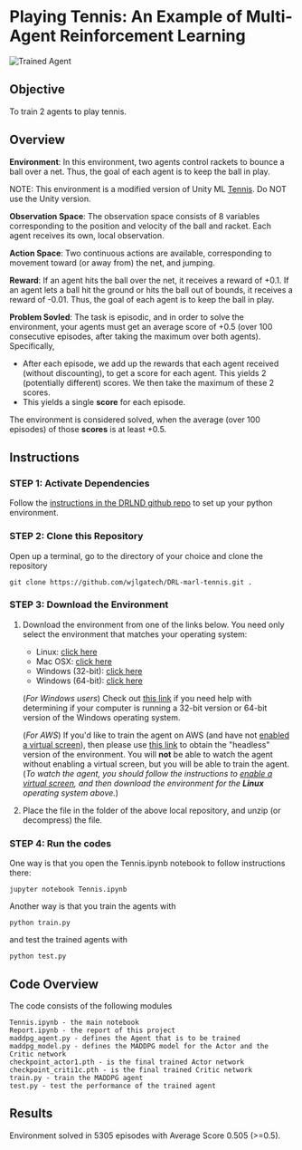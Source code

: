 [//]: # (Image References)

[image1]: https://user-images.githubusercontent.com/10624937/42135623-e770e354-7d12-11e8-998d-29fc74429ca2.gif "Trained Agent"

# Playing Tennis: An Example of Multi-Agent Reinforcement Learning

![Trained Agent][image1]

 
## Objective

To train 2 agents to play tennis. 

[image1]: https://user-images.githubusercontent.com/10624937/43851024-320ba930-9aff-11e8-8493-ee547c6af349.gif "Trained Agent"


## Overview

**Environment**: In this environment, two agents control rackets to bounce a ball over a net.  Thus, the goal of each agent is to keep the ball in play.

NOTE: This environment is a modified version of Unity ML [Tennis](https://github.com/Unity-Technologies/ml-agents/blob/master/docs/Learning-Environment-Examples.md#tennis). Do NOT use the Unity version.

**Observation Space**: The observation space consists of 8 variables corresponding to the position and velocity of the ball and racket. Each agent receives its own, local observation. 

**Action Space**: Two continuous actions are available, corresponding to movement toward (or away from) the net, and jumping.

**Reward**: If an agent hits the ball over the net, it receives a reward of +0.1. If an agent lets a ball hit the ground or hits the ball out of bounds, it receives a reward of -0.01. Thus, the goal of each agent is to keep the ball in play.

**Problem Sovled**: The task is episodic, and in order to solve the environment, your agents must get an average score of +0.5 (over 100 consecutive episodes, after taking the maximum over both agents). Specifically,

- After each episode, we add up the rewards that each agent received (without discounting), to get a score for each agent. This yields 2 (potentially different) scores. We then take the maximum of these 2 scores.
- This yields a single **score** for each episode.

The environment is considered solved, when the average (over 100 episodes) of those **scores** is at least +0.5.


## Instructions

### STEP 1: Activate Dependencies
Follow the [instructions in the DRLND github repo](https://github.com/udacity/deep-reinforcement-learning#dependencies) to set up your python environment.

### STEP 2: Clone this Repository

Open up a terminal, go to the directory of your choice and clone the repository

```
git clone https://github.com/wjlgatech/DRL-marl-tennis.git .
```
### STEP 3: Download the Environment
1. Download the environment from one of the links below.  You need only select the environment that matches your operating system:
    - Linux: [click here](https://s3-us-west-1.amazonaws.com/udacity-drlnd/P3/Tennis/Tennis_Linux.zip)
    - Mac OSX: [click here](https://s3-us-west-1.amazonaws.com/udacity-drlnd/P3/Tennis/Tennis.app.zip)
    - Windows (32-bit): [click here](https://s3-us-west-1.amazonaws.com/udacity-drlnd/P3/Tennis/Tennis_Windows_x86.zip)
    - Windows (64-bit): [click here](https://s3-us-west-1.amazonaws.com/udacity-drlnd/P3/Tennis/Tennis_Windows_x86_64.zip)
    
    (_For Windows users_) Check out [this link](https://support.microsoft.com/en-us/help/827218/how-to-determine-whether-a-computer-is-running-a-32-bit-version-or-64) if you need help with determining if your computer is running a 32-bit version or 64-bit version of the Windows operating system.

    (_For AWS_) If you'd like to train the agent on AWS (and have not [enabled a virtual screen](https://github.com/Unity-Technologies/ml-agents/blob/master/docs/Training-on-Amazon-Web-Service.md)), then please use [this link](https://s3-us-west-1.amazonaws.com/udacity-drlnd/P3/Tennis/Tennis_Linux_NoVis.zip) to obtain the "headless" version of the environment.  You will **not** be able to watch the agent without enabling a virtual screen, but you will be able to train the agent.  (_To watch the agent, you should follow the instructions to [enable a virtual screen](https://github.com/Unity-Technologies/ml-agents/blob/master/docs/Training-on-Amazon-Web-Service.md), and then download the environment for the **Linux** operating system above._)

2. Place the file in the folder of the above local repository, and unzip (or decompress) the file. 


### STEP 4: Run the codes

One way is that you open the Tennis.ipynb notebook to follow instructions there:

```
jupyter notebook Tennis.ipynb
```


Another way is that you train the agents with

```
python train.py
```

and test the trained agents with
```
python test.py
```

## Code Overview

The code consists of the following modules

```
Tennis.ipynb - the main notebook
Report.ipynb - the report of this project
maddpg_agent.py - defines the Agent that is to be trained
maddpg_model.py - defines the MADDPG model for the Actor and the Critic network
checkpoint_actor1.pth - is the final trained Actor network
checkpoint_criti1c.pth - is the final trained Critic network
train.py - train the MADDPG agent
test.py - test the performance of the trained agent
```

## Results
Environment solved in 5305 episodes with	Average Score 0.505 (>=0.5).
